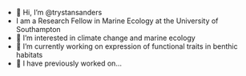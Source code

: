 - 👋 Hi, I’m @trystansanders
- I am a Research Fellow in Marine Ecology at the University of Southampton
- 👀 I’m interested in climate change and marine ecology
- 🌱 I’m currently working on expression of functional traits in benthic habitats
- :oyster: I have previously worked on...

<!---
trystansanders/trystansanders is a ✨ special ✨ repository because its `README.md` (this file) appears on your GitHub profile.
You can click the Preview link to take a look at your changes.
--->
